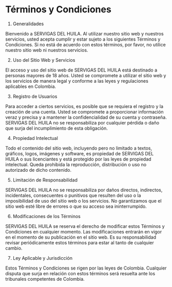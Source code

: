 # Términos y Condiciones

1. Generalidades

Bienvenido a SERVIGAS DEL HUILA. Al utilizar nuestro sitio web y nuestros servicios, usted acepta cumplir y estar sujeto a los siguientes Términos y Condiciones. Si no está de acuerdo con estos términos, por favor, no utilice nuestro sitio web ni nuestros servicios.

2. Uso del Sitio Web y Servicios

El acceso y uso del sitio web de SERVIGAS DEL HUILA está destinado a personas mayores de 18 años. Usted se compromete a utilizar el sitio web y los servicios de manera legal y conforme a las leyes y regulaciones aplicables en Colombia.

3. Registro de Usuarios

Para acceder a ciertos servicios, es posible que se requiera el registro y la creación de una cuenta. Usted se compromete a proporcionar información veraz y precisa y a mantener la confidencialidad de su cuenta y contraseña. SERVIGAS DEL HUILA no se responsabiliza por cualquier pérdida o daño que surja del incumplimiento de esta obligación.

4. Propiedad Intelectual

Todo el contenido del sitio web, incluyendo pero no limitado a textos, gráficos, logos, imágenes y software, es propiedad de SERVIGAS DEL HUILA o sus licenciantes y está protegido por las leyes de propiedad intelectual. Queda prohibida la reproducción, distribución o uso no autorizado de dicho contenido.

5. Limitación de Responsabilidad

SERVIGAS DEL HUILA no se responsabiliza por daños directos, indirectos, incidentales, consecuentes o punitivos que resulten del uso o la imposibilidad de uso del sitio web o los servicios. No garantizamos que el sitio web esté libre de errores o que su acceso sea ininterrumpido.

6. Modificaciones de los Términos

SERVIGAS DEL HUILA se reserva el derecho de modificar estos Términos y Condiciones en cualquier momento. Las modificaciones entrarán en vigor en el momento de su publicación en el sitio web. Es su responsabilidad revisar periódicamente estos términos para estar al tanto de cualquier cambio.

7. Ley Aplicable y Jurisdicción

Estos Términos y Condiciones se rigen por las leyes de Colombia. Cualquier disputa que surja en relación con estos términos será resuelta ante los tribunales competentes de Colombia.
